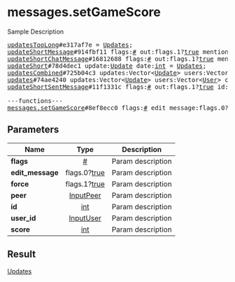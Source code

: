 # messages.setGameScore

Sample Description

<pre>
<a href="../constructor/updatesTooLong.md">updatesTooLong</a>#e317af7e = <a href="../type/Updates.md">Updates</a>;
<a href="../constructor/updateShortMessage.md">updateShortMessage</a>#914fbf11 flags:<a href="../type/#.md">#</a> out:flags.1?<a href="../type/true.md">true</a> mentioned:flags.4?<a href="../type/true.md">true</a> media_unread:flags.5?<a href="../type/true.md">true</a> silent:flags.13?<a href="../type/true.md">true</a> id:<a href="../type/int.md">int</a> user_id:<a href="../type/int.md">int</a> message:<a href="../type/string.md">string</a> pts:<a href="../type/int.md">int</a> pts_count:<a href="../type/int.md">int</a> date:<a href="../type/int.md">int</a> fwd_from:flags.2?<a href="../type/MessageFwdHeader.md">MessageFwdHeader</a> via_bot_id:flags.11?<a href="../type/int.md">int</a> reply_to_msg_id:flags.3?<a href="../type/int.md">int</a> entities:flags.7?Vector&lt;<a href="../type/MessageEntity.md">MessageEntity</a>&gt; = <a href="../type/Updates.md">Updates</a>;
<a href="../constructor/updateShortChatMessage.md">updateShortChatMessage</a>#16812688 flags:<a href="../type/#.md">#</a> out:flags.1?<a href="../type/true.md">true</a> mentioned:flags.4?<a href="../type/true.md">true</a> media_unread:flags.5?<a href="../type/true.md">true</a> silent:flags.13?<a href="../type/true.md">true</a> id:<a href="../type/int.md">int</a> from_id:<a href="../type/int.md">int</a> chat_id:<a href="../type/int.md">int</a> message:<a href="../type/string.md">string</a> pts:<a href="../type/int.md">int</a> pts_count:<a href="../type/int.md">int</a> date:<a href="../type/int.md">int</a> fwd_from:flags.2?<a href="../type/MessageFwdHeader.md">MessageFwdHeader</a> via_bot_id:flags.11?<a href="../type/int.md">int</a> reply_to_msg_id:flags.3?<a href="../type/int.md">int</a> entities:flags.7?Vector&lt;<a href="../type/MessageEntity.md">MessageEntity</a>&gt; = <a href="../type/Updates.md">Updates</a>;
<a href="../constructor/updateShort.md">updateShort</a>#78d4dec1 update:<a href="../type/Update.md">Update</a> date:<a href="../type/int.md">int</a> = <a href="../type/Updates.md">Updates</a>;
<a href="../constructor/updatesCombined.md">updatesCombined</a>#725b04c3 updates:Vector&lt;<a href="../type/Update.md">Update</a>&gt; users:Vector&lt;<a href="../type/User.md">User</a>&gt; chats:Vector&lt;<a href="../type/Chat.md">Chat</a>&gt; date:<a href="../type/int.md">int</a> seq_start:<a href="../type/int.md">int</a> seq:<a href="../type/int.md">int</a> = <a href="../type/Updates.md">Updates</a>;
<a href="../constructor/updates.md">updates</a>#74ae4240 updates:Vector&lt;<a href="../type/Update.md">Update</a>&gt; users:Vector&lt;<a href="../type/User.md">User</a>&gt; chats:Vector&lt;<a href="../type/Chat.md">Chat</a>&gt; date:<a href="../type/int.md">int</a> seq:<a href="../type/int.md">int</a> = <a href="../type/Updates.md">Updates</a>;
<a href="../constructor/updateShortSentMessage.md">updateShortSentMessage</a>#11f1331c flags:<a href="../type/#.md">#</a> out:flags.1?<a href="../type/true.md">true</a> id:<a href="../type/int.md">int</a> pts:<a href="../type/int.md">int</a> pts_count:<a href="../type/int.md">int</a> date:<a href="../type/int.md">int</a> media:flags.9?<a href="../type/MessageMedia.md">MessageMedia</a> entities:flags.7?Vector&lt;<a href="../type/MessageEntity.md">MessageEntity</a>&gt; = <a href="../type/Updates.md">Updates</a>;

---functions---
<a href="../method/messages.setGameScore.md">messages.setGameScore</a>#8ef8ecc0 flags:<a href="../type/#.md">#</a> edit_message:flags.0?<a href="../type/true.md">true</a> force:flags.1?<a href="../type/true.md">true</a> peer:<a href="../type/InputPeer.md">InputPeer</a> id:<a href="../type/int.md">int</a> user_id:<a href="../type/InputUser.md">InputUser</a> score:<a href="../type/int.md">int</a> = <a href="../type/Updates.md">Updates</a>;
</pre>
## Parameters

| Name | Type | Description |
|------|:----:|-------------|
| **flags** | <a href="../type/#.md">#</a> | Param description |
| **edit_message** | flags.0?<a href="../type/true.md">true</a> | Param description |
| **force** | flags.1?<a href="../type/true.md">true</a> | Param description |
| **peer** | <a href="../type/InputPeer.md">InputPeer</a> | Param description |
| **id** | <a href="../type/int.md">int</a> | Param description |
| **user_id** | <a href="../type/InputUser.md">InputUser</a> | Param description |
| **score** | <a href="../type/int.md">int</a> | Param description |

## Result

<a href="../type/Updates.md">Updates</a>


